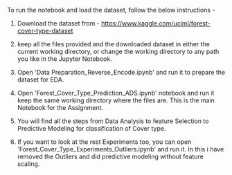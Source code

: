 
To run the notebook and load the dataset, follow the below instructions - 

1. Download the dataset from - https://www.kaggle.com/uciml/forest-cover-type-dataset

2. keep all the files provided and the downloaded dataset in either the current working directory, or change the working directory to any path you like in the Jupyter Notebook. 

3. Open 'Data Preparation_Reverse_Encode.ipynb' and run it to prepare the dataset for EDA. 

4. Open 'Forest_Cover_Type_Prediction_ADS.ipynb' notebook and run it keep the same working directory where the files are. This is the main Notebook for the Assignment.

5. You will find all the steps from Data Analysis to feature Selection to Predictive Modeling for classification of Cover type. 

6. If you want to look at the rest Experiments too, you can open 'Forest_Cover_Type_Experiments_Outliers.ipynb' and run it. In this i have removed the Outliers and did predictive modeling without feature scaling. 
